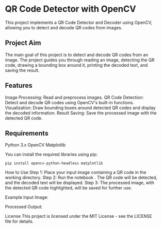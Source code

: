 # QR Code Detector with OpenCV
This project implements a QR Code Detector and Decoder using OpenCV, allowing you to detect and decode QR codes from images.
## Project Aim
The main goal of this project is to detect and decode QR codes from an image. The project guides you through reading an image, detecting the QR code, drawing a bounding box around it, printing the decoded text, and saving the result.

## Features
Image Processing: Read and preprocess images.
QR Code Detection: Detect and decode QR codes using OpenCV's built-in functions.
Visualization: Draw bounding boxes around detected QR codes and display the decoded information.
Result Saving: Save the processed image with the detected QR code.

## Requirements
Python 3.x
OpenCV
Matplotlib

You can install the required libraries using pip:
```
pip install opencv-python-headless matplotlib
```
How to Use
Step 1: Place your input image containing a QR code in the working directory.
Step 2: Run the notebook . The QR code will be detected, and the decoded text will be displayed.
Step 3: The processed image, with the detected QR code highlighted, will be saved for further use.

Example
Input Image:

Processed Output:



License
This project is licensed under the MIT License - see the LICENSE file for details.

